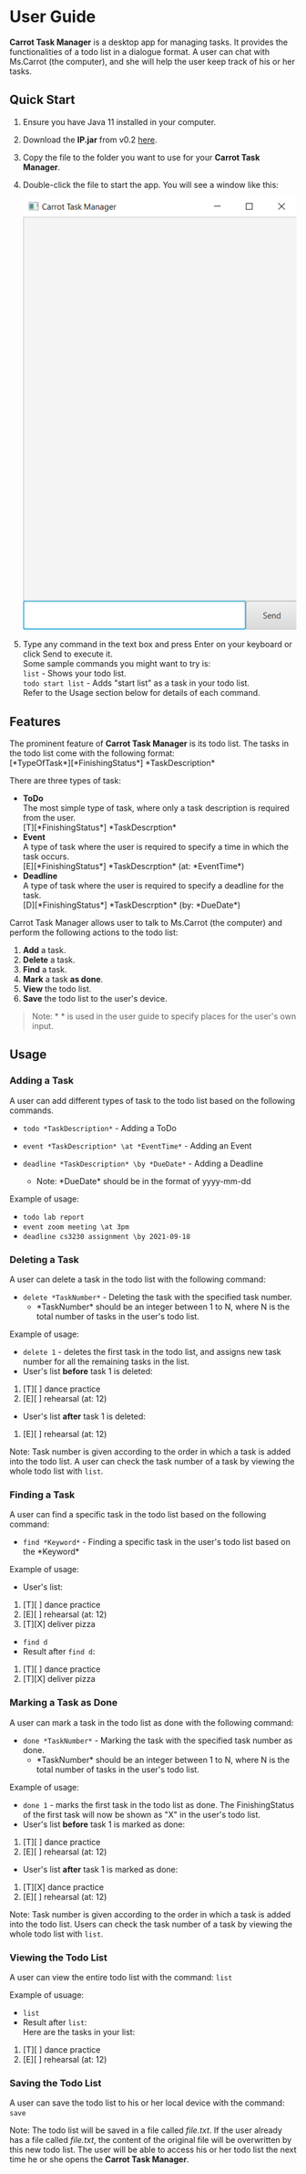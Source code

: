 # User Guide
**Carrot Task Manager** is a desktop app for managing tasks. It provides the functionalities of a todo list in a dialogue format. A user can chat with Ms.Carrot (the computer), and she will help the user keep track of his or her tasks.

## Quick Start
1. Ensure you have Java 11 installed in your computer.
2. Download the **IP.jar** from v0.2 [here](https://github.com/chingh20/ip/releases).
3. Copy the file to the folder you want to use for your **Carrot Task Manager**.
4. Double-click the file to start the app. You will see a window like this:  
  
   ![Image](https://github.com/chingh20/ip/blob/a45ff7c92df8f3fd03943f313b67aed5f197a1ef/src/main/resources/images/StartUpPage.png)
  
5. Type any command in the text box and press Enter on your keyboard or click Send to execute it.  
   Some sample commands you might want to try is:   
   `list` - Shows your todo list.  
   `todo start list` - Adds "start list" as a task in your todo list.     
   Refer to the Usage section below for details of each command.
   
## Features 
The prominent feature of **Carrot Task Manager** is its todo list. 
The tasks in the todo list come with the following format:  
\[\*TypeOfTask\*\]\[\*FinishingStatus\*\] \*TaskDescription\*
  
There are three types of task:   
- **ToDo**  
The most simple type of task, where only a task description is required from the user.  
\[T\]\[\*FinishingStatus\*\] \*TaskDescrption\*  
- **Event**  
A type of task where the user is required to specify a time in which the task occurs.  
\[E\]\[\*FinishingStatus\*\] \*TaskDescrption\* (at: \*EventTime\*)  
- **Deadline**  
A type of task where the user is required to specify a deadline for the task.   
\[D\]\[\*FinishingStatus\*\] \*TaskDescrption\* (by: \*DueDate\*)  
  
Carrot Task Manager allows user to talk to Ms.Carrot (the computer) and perform the following actions to the todo list:  
1. **Add** a task. 
2. **Delete** a task.
3. **Find** a task.
4. **Mark** a task **as done**.
5. **View** the todo list.  
6. **Save** the todo list to the user's device. 

>Note: \* \* is used in the user guide to specify places for the user's own input.  

## Usage

### Adding a Task

A user can add different types of task to the todo list based on the following commands.
- `todo *TaskDescription*` - Adding a ToDo  

- `event *TaskDescription* \at *EventTime*` - Adding an Event 
  
- `deadline *TaskDescription* \by *DueDate*` - Adding a Deadline
  - Note: \*DueDate\* should be in the format of yyyy-mm-dd
  
Example of usage: 
  - `todo lab report`  
  - `event zoom meeting \at 3pm`
  - `deadline cs3230 assignment \by 2021-09-18`  

### Deleting a Task

A user can delete a task in the todo list with the following command:
- `delete *TaskNumber*` - Deleting the task with the specified task number.   
  - \*TaskNumber\* should be an integer between 1 to N, where N is the total number of tasks in the user's todo list.  

Example of usage: 
- `delete 1` - deletes the first task in the todo list, and assigns new task number for all the remaining tasks in the list.  
- User's list **before** task 1 is deleted:  
 1. \[T\]\[ \] dance practice 
 2. \[E\]\[ \] rehearsal (at: 12)
- User's list **after** task 1 is deleted:
 1. \[E\]\[ \] rehearsal (at: 12)   
  
Note: Task number is given according to the order in which a task is added into the todo list. A user can check the task number of a task by viewing the whole todo list with `list`.

### Finding a Task

A user can find a specific task in the todo list based on the following command:
- `find *Keyword*` - Finding a specific task in the user's todo list based on the \*Keyword\*

Example of usage: 
- User's list:  
 1. \[T\]\[ \] dance practice 
 2. \[E\]\[ \] rehearsal (at: 12)
 3. \[T\]\[X\] deliver pizza 
- `find d`
- Result after `find d`:
 1. \[T\]\[ \] dance practice
 2. \[T\]\[X\] deliver pizza 

### Marking a Task as Done

A user can mark a task in the todo list as done with the following command:
- `done *TaskNumber*` - Marking the task with the specified task number as done.   
  - \*TaskNumber\* should be an integer between 1 to N, where N is the total number of tasks in the user's todo list.  

Example of usage: 
- `done 1` - marks the first task in the todo list as done. The FinishingStatus of the first task will now be shown as "X" in the user's todo list.   
- User's list **before** task 1 is marked as done:  
 1. \[T\]\[ \] dance practice 
 2. \[E\]\[ \] rehearsal (at: 12)
- User's list **after** task 1 is marked as done:
 1. \[T\]\[X\] dance practice
 2. \[E\]\[ \] rehearsal (at: 12)  

Note: Task number is given according to the order in which a task is added into the todo list. Users can check the task number of a task by viewing the whole todo list with `list`.

### Viewing the Todo List  

A user can view the entire todo list with the command:
`list`

Example of usuage:
- `list`
- Result after `list`:  
Here are the tasks in your list:  
 1. \[T\]\[ \] dance practice 
 2. \[E\]\[ \] rehearsal (at: 12)  
 
### Saving the Todo List

A user can save the todo list to his or her local device with the command:
`save`

Note: The todo list will be saved in a file called *file.txt*. If the user already has a file called *file.txt*, the content of the original file will be overwritten by this new todo list. The user will be able to access his or her todo list the next time he or she opens the **Carrot Task Manager**. 


